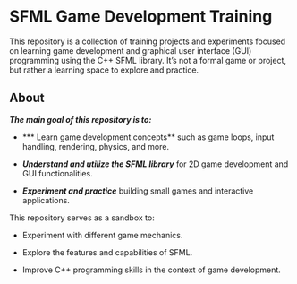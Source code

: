 # SFML Game Development Training

This repository is a collection of training projects and experiments focused on learning game development and graphical user interface (GUI) programming using the C++ SFML library. It’s not a formal game or project, but rather a learning space to explore and practice.

## About

***The main goal of this repository is to:***

- *** Learn game development concepts** such as game loops, input handling, rendering, physics, and more.

- ***Understand and utilize the SFML library*** for 2D game development and GUI functionalities.

- ***Experiment and practice*** building small games and interactive applications.

This repository serves as a sandbox to:

- Experiment with different game mechanics.

- Explore the features and capabilities of SFML.

- Improve C++ programming skills in the context of game development.
